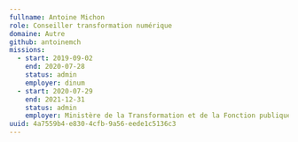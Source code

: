 ```yaml
---
fullname: Antoine Michon
role: Conseiller transformation numérique
domaine: Autre
github: antoinemch
missions:
  - start: 2019-09-02
    end: 2020-07-28
    status: admin
    employer: dinum
  - start: 2020-07-29
    end: 2021-12-31
    status: admin
    employer: Ministère de la Transformation et de la Fonction publiques
uuid: 4a7559b4-e830-4cfb-9a56-eede1c5136c3
---
```

